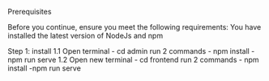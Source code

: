 Prerequisites
 
Before you continue, ensure you meet the following requirements:
You have installed the latest version of NodeJs and npm

Step 1: install
1.1 Open terminal 
    - cd admin 
    run 2 commands
    - npm install
    - npm run serve
1.2 Open new terminal
    - cd frontend
     run 2 commands
    - npm install
    -npm run serve
